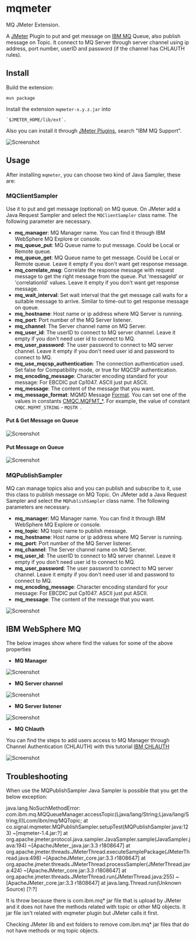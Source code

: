 # mqmeter

MQ JMeter Extension.

A [JMeter](http://jmeter.apache.org/) Plugin to put and get message on [IBM MQ](https://www.ibm.com/products/mq) Queue, also publish message on Topic. It connect to MQ Server through server channel using ip address, port number, userID and password (if the channel has CHLAUTH rules).

## Install

Build the extension:

    mvn package

Install the extension `mqmeter-x.y.z.jar` into 

    `$JMETER_HOME/lib/ext`.

Also you can install it through [JMeter Plugins](http://jmeter.apache.org/), search "IBM MQ Support".

![Screenshot](https://github.com/JoseLuisSR/mqmeter/blob/develop/doc/img/jmete-plugins-mqmeter.png?raw=true)

## Usage

After installing `mqmeter`, you can choose two kind of Java Sampler, these are:

### MQClientSampler

Use it to put and get message (optional) on MQ queue. On JMeter add a Java Request Sampler and select the `MQClientSampler` class name. The following parameter are necessary.

* **mq_manager**: MQ Manager name. You can find it through IBM WebSphere MQ Explore or console.
* **mq_queue_put**: MQ Queue name to put message. Could be Local or Remote queue.
* **mq_queue_get**: MQ Queue name to get message. Could be Local or Remote queue. Leave it empty if you don't want get response message.
* **mq_correlate_msg**: Correlate the response message with request message to get the right message from the queue. Put 'messageId' or 'correlationId' values. Leave it empty if you don't want get response message.
* **mq_wait_interval**: Set wait interval that the get message call waits for a suitable message to arrive. Similar to time-out to get response message on queue.
* **mq_hostname**: Host name or ip address where MQ Server is running.
* **mq_port**: Port number of the MQ Server listener.
* **mq_channel**: The Server channel name on MQ Server.
* **mq_user_id**: The userID to connect to MQ server channel. Leave it empty if you don't need user id to connect to MQ.
* **mq_user_password**: The user password to connect to MQ server channel. Leave it empty if you don't need user id and password to connect to MQ.
* **mq_use_mqcsp_authentication**: The connection authentication used. Set false for Compatibility mode, or true for MQCSP authentication.
* **mq_encoding_message**: Character encoding standard for your message: For EBCDIC put Cp1047. ASCII just put ASCII.
* **mq_message**: The content of the message that you want.
* **mq_message_format**: MQMD Message [Format](https://www.ibm.com/support/knowledgecenter/SSFKSJ_7.5.0/com.ibm.mq.ref.dev.doc/q097520_.htm).
 You can set one of the values in constants [CMQC.MQFMT_*](https://www.ibm.com/support/knowledgecenter/SSFKSJ_7.5.0/com.ibm.mq.javadoc.doc/WMQJavaClasses/constant-values.html#com.ibm.mq.constants.CMQC.MQFMT_STRING).
 For example, the value of constant `CMQC.MQFMT_STRING` - `MQSTR `.  

#### Put & Get Message on Queue

![Screenshot](https://github.com/JoseLuisSR/mqmeter/blob/develop/doc/img/PutGetMessageOnQueue.png?raw=true)

#### Put Message on Queue

![Screenshot](https://github.com/JoseLuisSR/mqmeter/blob/develop/doc/img/PutMessageOnQueue.png?raw=true)

### MQPublishSampler

MQ can manage topics also and you can publish and subscribe to it, use this class to publish message on MQ Topic.
On JMeter add a Java Request Sampler and select the `MQPublishSampler` class name. The following parameters are necessary.

* **mq_manager**: MQ Manager name. You can find it through IBM WebSphere MQ Explore or console.
* **mq_topic**: MQ topic name to publish message.
* **mq_hostname**: Host name or ip address where MQ Server is running.
* **mq_port**: Port number of the MQ Server listener.
* **mq_channel**: The Server channel name on MQ Server.
* **mq_user_id**: The userID to connect to MQ server channel. Leave it empty if you don't need user id to connect to MQ.
* **mq_user_password**: The user password to connect to MQ server channel. Leave it empty if you don't need user id and password to connect to MQ.
* **mq_encoding_message**: Character encoding standard for your message: For EBCDIC put Cp1047. ASCII just put ASCII.
* **mq_message**: The content of the message that you want.

![Screenshot](https://github.com/JoseLuisSR/mqmeter/blob/develop/doc/img/PublishMessageOnTopic.png?raw=true)

## IBM WebSphere MQ

The below images show where find the values for some of the above properties

* **MQ Manager**

![Screenshot](https://github.com/JoseLuisSR/mqmeter/blob/develop/doc/img/MQManager.png?raw=true)

* **MQ Server channel**

![Screenshot](https://github.com/JoseLuisSR/mqmeter/blob/develop/doc/img/MQServerChanel.png?raw=true)

* **MQ Server listener**

![Screenshot](https://github.com/JoseLuisSR/mqmeter/blob/develop/doc/img/MQServerListener.png?raw=true)

* **MQ Chlauth**

You can find the steps to add users access to MQ Manager through Channel Authentication (CHLAUTH) with this tutorial
[IBM CHLAUTH](http://www-01.ibm.com/support/docview.wss?uid=swg27041997&aid=1)

![Screenshot](https://github.com/JoseLuisSR/mqmeter/blob/develop/doc/img/MQChlauth.png?raw=true)

## Troubleshooting

When use the MQPublishSampler Java Sampler is possible that you get the below exception:

java.lang.NoSuchMethodError: com.ibm.mq.MQQueueManager.accessTopic(Ljava/lang/String;Ljava/lang/String;II)Lcom/ibm/mq/MQTopic;
	at co.signal.mqmeter.MQPublishSampler.setupTest(MQPublishSampler.java:123) ~[mqmeter-1.4.jar:?]
	at org.apache.jmeter.protocol.java.sampler.JavaSampler.sample(JavaSampler.java:194) ~[ApacheJMeter_java.jar:3.3 r1808647]
	at org.apache.jmeter.threads.JMeterThread.executeSamplePackage(JMeterThread.java:498) ~[ApacheJMeter_core.jar:3.3 r1808647]
	at org.apache.jmeter.threads.JMeterThread.processSampler(JMeterThread.java:424) ~[ApacheJMeter_core.jar:3.3 r1808647]
	at org.apache.jmeter.threads.JMeterThread.run(JMeterThread.java:255) ~[ApacheJMeter_core.jar:3.3 r1808647]
	at java.lang.Thread.run(Unknown Source) [?:?]

It is throw because there is com.ibm.mq* jar file  that is upload by JMeter and it does not have the methods related with topic or other MQ objects. It jar file isn't related with mqmeter plugin but JMeter calls it first.

Checking JMeter lib and ext folders to remove com.ibm.mq* jar files that do not have methods or mq topic objects.

